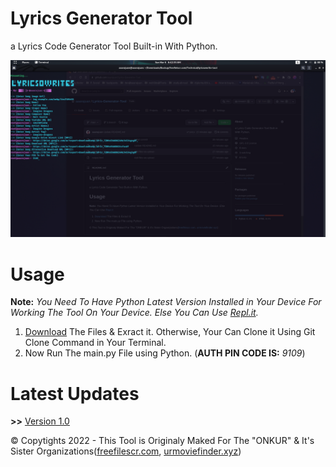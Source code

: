 # Lyrics Generator Tool
a Lyrics Code Generator Tool Built-in With Python.

<img src='https://github.com/aaarajuan/Lyrics-Generator-Tool/blob/main/Screenshot%20from%202022-03-06%2006-42-35.png'/>

# Usage
**Note:** _You Need To Have Python Latest Version Installed in Your Device For Working The Tool On Your Device. Else You Can Use <a href='https://replit.com/@aaarajuan' rel='nofollow' target='_blank'>Repl.it</a>._

1. <a href='https://github.com/aaarajuan/Lyrics-Generator-Tool/archive/refs/heads/main.zip' rel='nofollow' target='_blank'>Download</a> The Files & Exract it. Otherwise, Your Can Clone it Using Git Clone Command in Your Terminal.
2. Now Run The main.py File using Python. (**AUTH PIN CODE IS:** _9109_)

# Latest Updates
**>>** <a href='https://github.com/aaarajuan/Lyrics-Generator-Tool/archive/refs/heads/main.zip' rel='nofollow' target='_blank'>Version 1.0</a>

&copy; Copytights 2022 - This Tool is Originaly Maked For The "ONKUR" & It's Sister Organizations(<a href='https://www.freefilescr.com' rel='dofollow' target='_blank'>freefilescr.com</a>, <a href='https://www.urmoviefinder.xyz' rel='dofollow' target='_blank'>urmoviefinder.xyz</a>)
